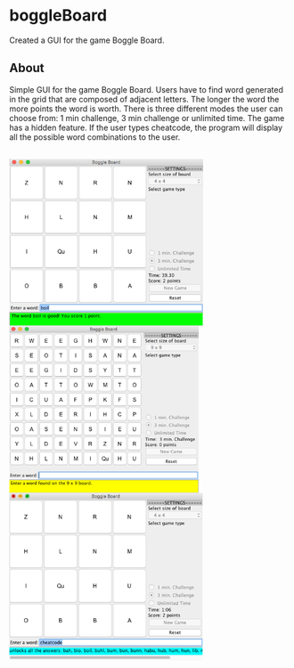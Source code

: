 # boggleBoard
Created a GUI for the game Boggle Board.

## About

<p>
 Simple GUI for the game Boggle Board. Users have to find word generated in the grid that are composed of adjacent letters. The longer the word the more points the word is worth. There is three different modes the user can choose from: 1 min challenge, 3 min challenge or unlimited time. The game has a hidden feature. If the user types cheatcode, the program will display all the possible word combinations to the user.
</p>
<br>
<img align="left" src="boggleBoardScreenShot.png" height="300">
<br>
<img align="left" src="boggleBoard9x9ScreenShot.png" height="300">
<br>
<img align="left" src="boggleBoardCheatScreenShot.png" height="300">



